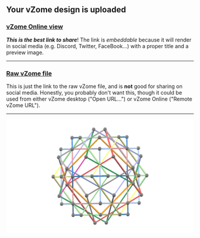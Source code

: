 ## Your vZome design is uploaded

### [vZome Online view][embed]

***This is the best link to share***!  The link is *embeddable* because it will render in social media (e.g. Discord, Twitter, FaceBook...) with a proper title and a preview image.

---

### [Raw vZome file][raw]

This is just the link to the raw vZome file, and is **not** good for
sharing on social media.
Honestly, you probably don't want this, though it could be used from either
vZome desktop ("Open URL...") or vZome Online ("Remote vZome URL").

---

![Image](<10-Cubes-80-vertices.png>)


[embed]: <https://vzome.com/app/embed.py?url=https://raw.githubusercontent.com/John-Kostick/vzome-sharing/main/2021/11/29/15-41-05-10-Cubes-80-vertices/10-Cubes-80-vertices.vZome>
[raw]: <https://raw.githubusercontent.com/John-Kostick/vzome-sharing/main/2021/11/29/15-41-05-10-Cubes-80-vertices/10-Cubes-80-vertices.vZome>
